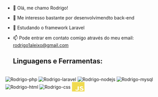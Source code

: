 - 👋 Olá, me chamo Rodrigo!
- 👀 Me interesso bastante por desenvolvimendto back-end
- 🌱 Estudando o framework Laravel
- 📫 Pode entrar em contato comigo através do meu email: rodrigo1aleixo@gmail.com
  
  <h2>Linguagens e Ferramentas:</h2>
  
<div style="display: inline_block"><br>
   <img align="center" alt="Rodrigo-php" height="30" width="40" src="https://cdn.jsdelivr.net/gh/devicons/devicon/icons/php/php-plain.svg" />
   <img align="center" alt="Rodrigo-laravel" height="30" width="40" src="https://cdn.jsdelivr.net/gh/devicons/devicon/icons/laravel/laravel-plain-wordmark.svg" />
   <img align="center" alt="Rodrigo-nodejs" height="30" width="40" src="https://cdn.jsdelivr.net/gh/devicons/devicon/icons/nodejs/nodejs-original.svg" />
   <img align="center" alt="Rodrigo-mysql" height="30" width="40" src="https://cdn.jsdelivr.net/gh/devicons/devicon/icons/mysql/mysql-original-wordmark.svg" />       
   <img align="center" alt="Rodrigo-html" height="30" width="40" src="https://cdn.jsdelivr.net/gh/devicons/devicon/icons/html5/html5-plain-wordmark.svg" />
   <img align="center" alt="Rodrigo-css" height="30" width="40" src="https://cdn.jsdelivr.net/gh/devicons/devicon/icons/css3/css3-plain-wordmark.svg" />
   <img align="center" alt="Rodrigo-js" height="30" width="40" src="https://raw.githubusercontent.com/devicons/devicon/master/icons/javascript/javascript-plain.svg" />
</div>
